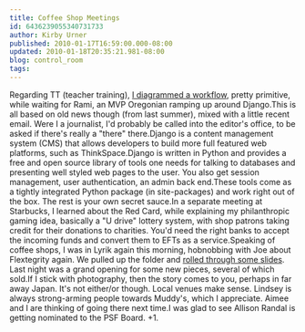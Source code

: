 ```yaml
---
title: Coffee Shop Meetings
id: 6436239055340731733
author: Kirby Urner
published: 2010-01-17T16:59:00.000-08:00
updated: 2010-01-18T20:35:21.981-08:00
blog: control_room
tags: 
---
```


Regarding TT (teacher training), [I diagrammed a workflow](http://www.flickr.com/photos/17157315@N00/4283502713/sizes/l/), pretty primitive, while waiting for Rami, an MVP Oregonian ramping up around Django.This is all based on old news though (from last summer), mixed with a little recent email.  Were I a journalist, I'd probably be called into the editor's office, to be asked if there's really a "there" there.Django is a content management system (CMS) that allows developers to build more full featured web platforms, such as ThinkSpace.Django is written in Python and provides a free and open source library of tools one needs for talking to databases and presenting well styled web pages to the user.  You also get session management, user authentication, an admin back end.These tools come as a tightly integrated Python package (in site-packages) and work right out of the box.  The rest is your own secret sauce.In a separate meeting at Starbucks, I learned about the Red Card, while explaining my philanthropic gaming idea, basically a "U drive" lottery system, with shop patrons taking credit for their donations to charities.  You'd need the right banks to accept the incoming funds and convert them to EFTs as a service.Speaking of coffee shops, I was in Lyrik again this morning, hobnobbing with Joe about Flextegrity again.  We pulled up the folder and [rolled through some slides](http://www.flickr.com/photos/17157315@N00/sets/72157623211669418/show/).   Last night was a grand opening for some new pieces, several of which sold.If I stick with photography, then the story comes to you, perhaps in far away Japan.  It's not either/or though.  Local venues make sense.  Lindsey is always strong-arming people towards Muddy's, which I appreciate.  Aimee and I are thinking of going there next time.I was glad to see Allison Randal is getting nominated to the PSF Board.  +1.